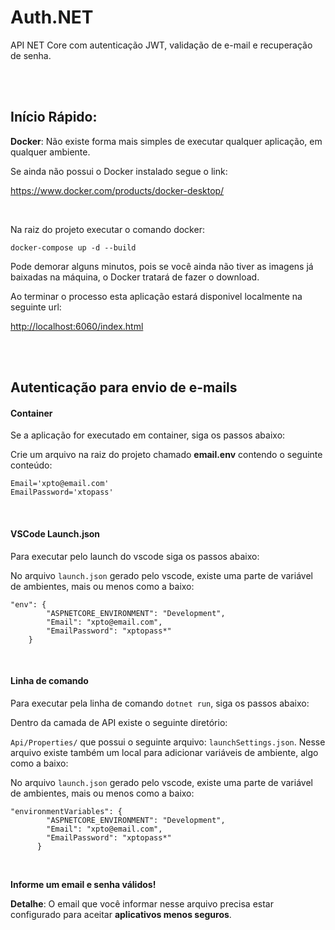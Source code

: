 # Auth.NET

API NET Core com autenticação JWT, validação de e-mail e recuperação de senha.  


<br>
<br>

## Início Rápido:

**Docker**: Não existe forma mais simples de executar qualquer aplicação, em qualquer ambiente.

Se ainda não possui o Docker instalado segue o link:

<https://www.docker.com/products/docker-desktop/>


<br>

Na raiz do projeto executar o comando docker:
```
docker-compose up -d --build
```

Pode demorar alguns minutos, pois se você ainda não tiver as imagens já baixadas na máquina, o Docker tratará de fazer o download.

Ao terminar o processo esta aplicação estará disponivel localmente na seguinte url:

<http://localhost:6060/index.html>



<br>
<br>


## Autenticação para envio de e-mails

#### Container
Se a aplicação for executado em container, siga os passos abaixo:

Crie um arquivo na raiz do projeto chamado **email.env** contendo o seguinte conteúdo:
```
Email='xpto@email.com'
EmailPassword='xtopass'
``` 

<br>

#### VSCode Launch.json

Para executar pelo launch do vscode siga os passos abaixo:

No arquivo `launch.json` gerado pelo vscode, existe uma parte de variável de ambientes, mais ou menos como a baixo:
```
"env": {
        "ASPNETCORE_ENVIRONMENT": "Development",
        "Email": "xpto@email.com",
        "EmailPassword": "xptopass*"
    }
``` 

<br>


#### Linha de comando

Para executar pela linha de comando `dotnet run`, siga os passos abaixo:

Dentro da camada de API existe o seguinte diretório:

`Api/Properties/` que possui o seguinte arquivo: `launchSettings.json`. Nesse arquivo existe também um local para adicionar variáveis de ambiente, algo como a baixo:

No arquivo `launch.json` gerado pelo vscode, existe uma parte de variável de ambientes, mais ou menos como a baixo:
```
"environmentVariables": {
        "ASPNETCORE_ENVIRONMENT": "Development",
        "Email": "xpto@email.com",
        "EmailPassword": "xptopass*"
      }
``` 

<br>

**Informe um email e senha válidos!**

**Detalhe**: O email que você informar nesse arquivo precisa estar configurado para aceitar **aplicativos menos seguros**. 








